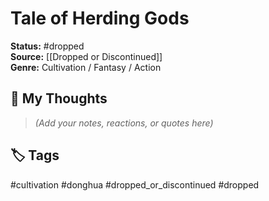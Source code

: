 # Tale of Herding Gods

**Status:** #dropped  
**Source:** [[Dropped or Discontinued]]  
**Genre:** Cultivation / Fantasy / Action  

## 🧠 My Thoughts  
> _(Add your notes, reactions, or quotes here)_

## 🏷️ Tags  
#cultivation #donghua #dropped_or_discontinued #dropped
